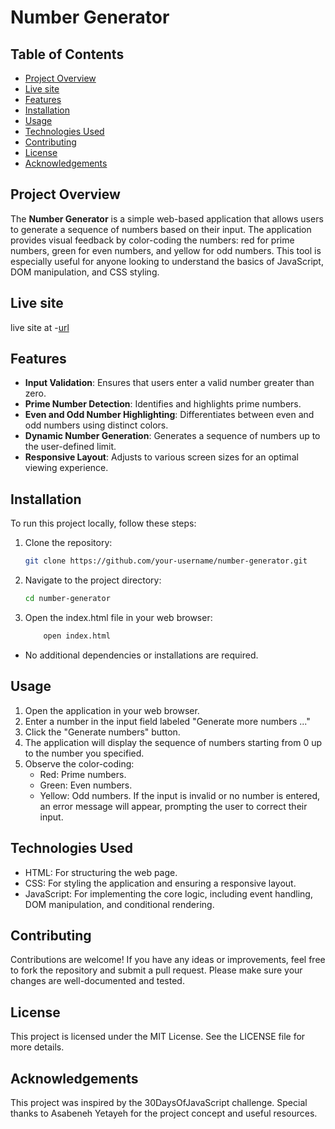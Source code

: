 # Number Generator

## Table of Contents

- [Project Overview](#project-overview)
- [Live site](#live-site)
- [Features](#features)
- [Installation](#installation)
- [Usage](#usage)
- [Technologies Used](#technologies-used)
- [Contributing](#contributing)
- [License](#license)
- [Acknowledgements](#acknowledgements)


## Project Overview

The **Number Generator** is a simple web-based application that allows users to generate a sequence of numbers based on their input. The application provides visual feedback by color-coding the numbers: red for prime numbers, green for even numbers, and yellow for odd numbers. This tool is especially useful for anyone looking to understand the basics of JavaScript, DOM manipulation, and CSS styling.

## Live site
live site at -[url](#https://ezekiel-great.github.io/Number_generator/)

## Features

- **Input Validation**: Ensures that users enter a valid number greater than zero.
- **Prime Number Detection**: Identifies and highlights prime numbers.
- **Even and Odd Number Highlighting**: Differentiates between even and odd numbers using distinct colors.
- **Dynamic Number Generation**: Generates a sequence of numbers up to the user-defined limit.
- **Responsive Layout**: Adjusts to various screen sizes for an optimal viewing experience.

## Installation

To run this project locally, follow these steps:

1. Clone the repository:
   ```bash
   git clone https://github.com/your-username/number-generator.git
   ```
2. Navigate to the project directory:
    ```bash
    cd number-generator
    ```
3. Open the index.html file in your web browser:
    ```bash
        open index.html
    ```

- No additional dependencies or installations are required.

## Usage
1. Open the application in your web browser.
2. Enter a number in the input field labeled "Generate more numbers ..."
3. Click the "Generate numbers" button.
4. The application will display the sequence of numbers starting from 0 up to the number you specified.
5. Observe the color-coding:
    - Red: Prime numbers.
    - Green: Even numbers.
    - Yellow: Odd numbers.
If the input is invalid or no number is entered, an error message will appear, prompting the user to correct their input.

## Technologies Used
- HTML: For structuring the web page.
- CSS: For styling the application and ensuring a responsive layout.
- JavaScript: For implementing the core logic, including event handling, DOM manipulation, and conditional rendering.

## Contributing
Contributions are welcome! If you have any ideas or improvements, feel free to fork the repository and submit a pull request. Please make sure your changes are well-documented and tested.

## License
This project is licensed under the MIT License. See the LICENSE file for more details.

## Acknowledgements
This project was inspired by the 30DaysOfJavaScript challenge.
Special thanks to Asabeneh Yetayeh for the project concept and useful resources.
